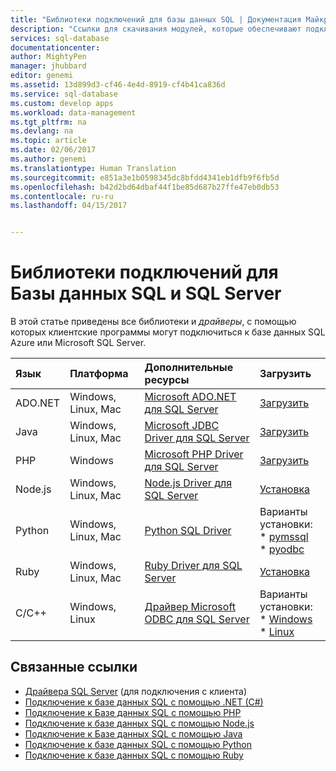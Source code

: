 ```yaml
---
title: "Библиотеки подключений для базы данных SQL | Документация Майкрософт"
description: "Ссылки для скачивания модулей, которые обеспечивают подключение к SQL Server и базам данных SQL с использованием разных языков программирования клиента. Модули выпускаются сообществом или корпорацией Майкрософт."
services: sql-database
documentationcenter: 
author: MightyPen
manager: jhubbard
editor: genemi
ms.assetid: 13d899d3-cf46-4e4d-8919-cf4b41ca836d
ms.service: sql-database
ms.custom: develop apps
ms.workload: data-management
ms.tgt_pltfrm: na
ms.devlang: na
ms.topic: article
ms.date: 02/06/2017
ms.author: genemi
ms.translationtype: Human Translation
ms.sourcegitcommit: e851a3e1b0598345dc8bfdd4341eb1dfb9f6fb5d
ms.openlocfilehash: b42d2bd64dbaf44f1be85d687b27ffe47eb0db53
ms.contentlocale: ru-ru
ms.lasthandoff: 04/15/2017


---
```

# <a name="connection-libraries-for-sql-database-and-sql-server"></a>Библиотеки подключений для Базы данных SQL и SQL Server

В этой статье приведены все библиотеки и *драйверы*, с помощью которых клиентские программы могут подключиться к базе данных SQL Azure или Microsoft SQL Server. 

| Язык | Платформа | Дополнительные ресурсы | Загрузить |
|:--- |:--- |:--- |:--- |
| ADO.NET |Windows, Linux, Mac |[Microsoft ADO.NET для SQL Server](https://docs.microsoft.com/sql/connect/ado-net/microsoft-ado-net-for-sql-server/) |[Загрузить](https://www.microsoft.com/net/) |
| Java |Windows, Linux, Mac |[Microsoft JDBC Driver для SQL Server](https://docs.microsoft.com/sql/connect/jdbc/microsoft-jdbc-driver-for-sql-server/) |[Загрузить](http://go.microsoft.com/fwlink/?LinkId=245496) |
| PHP |Windows |[Microsoft PHP Driver для SQL Server](https://docs.microsoft.com/sql/connect/php/microsoft-php-driver-for-sql-server/) |[Загрузить](https://www.microsoft.com/download/details.aspx?id=20098) |
| Node.js |Windows, Linux, Mac |[Node.js Driver для SQL Server](https://docs.microsoft.com/sql/connect/node-js/node-js-driver-for-sql-server/) |[Установка](https://docs.microsoft.com/sql/connect/node-js/step-1-configure-development-environment-for-node-js-development/) |
| Python |Windows, Linux, Mac |[Python SQL Driver](https://docs.microsoft.com/sql/connect/python/python-driver-for-sql-server/) |Варианты установки: <br/> \* [pymssql](https://docs.microsoft.com/sql/connect/python/pymssql/step-1-configure-development-environment-for-pymssql-python-development/) <br/> \* [pyodbc](https://docs.microsoft.com/sql/connect/python/pyodbc/step-1-configure-development-environment-for-pyodbc-python-development/) |
| Ruby |Windows, Linux, Mac |[Ruby Driver для SQL Server](https://docs.microsoft.com/sql/connect/ruby/ruby-driver-for-sql-server/) |[Установка](https://docs.microsoft.com/sql/connect/ruby/step-1-configure-development-environment-for-ruby-development/) |
| C/C++ |Windows, Linux |[Драйвер Microsoft ODBC для SQL Server](http://docs.microsoft.com/sql/connect/odbc/microsoft-odbc-driver-for-sql-server) |Варианты установки: <br/> \* [Windows](https://www.microsoft.com/download/details.aspx?id=53339) <br/> \* [Linux](https://blogs.msdn.microsoft.com/sqlnativeclient/2016/10/20/odbc-driver-13-0-for-linux-released/) |

## <a name="related-links"></a>Связанные ссылки

- [Драйвера SQL Server](https://docs.microsoft.com/sql/connect/sql-server-drivers/) (для подключения с клиента)
- [Подключение к базе данных SQL с помощью .NET (C#)](sql-database-connect-query-dotnet.md)
- [Подключение к Базе данных SQL с помощью PHP](sql-database-connect-query-php.md)
- [Подключение к базе данных SQL с помощью Node.js](sql-database-connect-query-nodejs.md)
- [Подключение к Базе данных SQL с помощью Java](sql-database-connect-query-java.md)
- [Подключение к базе данных SQL с помощью Python](sql-database-connect-query-python.md)
- [Подключение к базе данных SQL с помощью Ruby](sql-database-connect-query-ruby.md)

